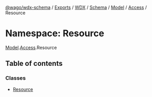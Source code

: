 [@wago/wdx-schema](../README.md) / [Exports](../modules.md) / [WDX](WDX.md) / [Schema](WDX.Schema.md) / [Model](WDX.Schema.Model.md) / [Access](WDX.Schema.Model.Access.md) / Resource

# Namespace: Resource

[Model](WDX.Schema.Model.md).[Access](WDX.Schema.Model.Access.md).Resource

## Table of contents

### Classes

- [Resource](../classes/WDX.Schema.Model.Access.Resource.Resource.md)
